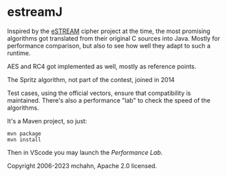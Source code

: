 estreamJ
========

Inspired by the [eSTREAM](https://www.cosic.esat.kuleuven.be/ecrypt/stream/) cipher project
at the time, the most promising algorithms got translated from their original
C sources into Java. Mostly for performance comparison, but also to see how
well they adapt to such a runtime.

AES and RC4 got implemented as well, mostly as reference points.

The Spritz algorithm, not part of the contest, joined in 2014

Test cases, using the official vectors, ensure that compatibility is maintained.
There's also a performance "lab" to check the speed of the algorithms.

It's a Maven project, so just:

```
mvn package
mvn install
```

Then in VScode you may launch the _Performance Lab_.

Copyright 2006-2023 mchahn, Apache 2.0 licensed.
